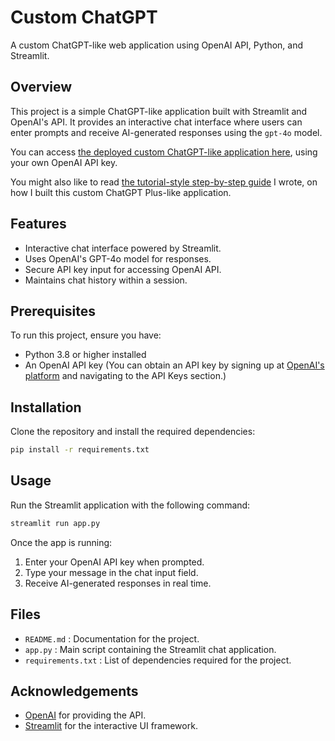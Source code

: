 # Custom ChatGPT

A custom ChatGPT-like web application using OpenAI API, Python, and Streamlit.

## Overview
This project is a simple ChatGPT-like application built with Streamlit and OpenAI's API. It provides an interactive chat interface where users can enter prompts and receive AI-generated responses using the `gpt-4o` model. 

You can access [the deployed custom ChatGPT-like application here](https://arunn-chatgpt.streamlit.app/), using your own OpenAI API key.

You might also like to read [the tutorial-style step-by-step guide](https://www.datagrads.com/how-i-built-my-own-chatgpt-plus/) I wrote, on how I built this custom ChatGPT Plus-like application.

## Features
- Interactive chat interface powered by Streamlit.
- Uses OpenAI's GPT-4o model for responses.
- Secure API key input for accessing OpenAI API.
- Maintains chat history within a session.

## Prerequisites
To run this project, ensure you have:
- Python 3.8 or higher installed
- An OpenAI API key (You can obtain an API key by signing up at [OpenAI's platform](https://platform.openai.com/login) and navigating to the API Keys section.)

## Installation
Clone the repository and install the required dependencies:

```sh
pip install -r requirements.txt
```

## Usage
Run the Streamlit application with the following command:

```sh
streamlit run app.py
```

Once the app is running:
1. Enter your OpenAI API key when prompted.
2. Type your message in the chat input field.
3. Receive AI-generated responses in real time.

## Files
- `README.md` : Documentation for the project.
- `app.py` : Main script containing the Streamlit chat application.
- `requirements.txt` : List of dependencies required for the project.

## Acknowledgements
- [OpenAI](https://openai.com/) for providing the API.
- [Streamlit](https://streamlit.io/) for the interactive UI framework.

